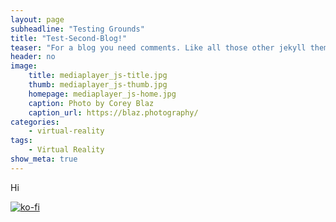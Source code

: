 ```yaml
---
layout: page
subheadline: "Testing Grounds"
title: "Test-Second-Blog!"
teaser: "For a blog you need comments. Like all those other jekyll themes we baked in Disqus. It's easy to set, it works and makes a static jekyll blog more dynamic."
header: no
image:
    title: mediaplayer_js-title.jpg
    thumb: mediaplayer_js-thumb.jpg
    homepage: mediaplayer_js-home.jpg
    caption: Photo by Corey Blaz
    caption_url: https://blaz.photography/
categories:
    - virtual-reality
tags:
    - Virtual Reality
show_meta: true
---
```

Hi

[![ko-fi](https://www.ko-fi.com/img/githubbutton_sm.svg)](https://ko-fi.com/Q5Q81LOP9)
